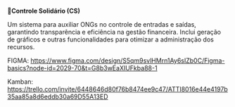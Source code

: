 **📌Controle Solidário (CS)**

Um sistema para auxiliar ONGs no controle de entradas e saídas, garantindo transparência e eficiência na gestão financeira. Inclui geração de gráficos e outras funcionalidades para otimizar a administração dos recursos.

FIGMA: https://www.figma.com/design/S5qm9svlHMrn1Ay6sIZb0C/Figma-basics?node-id=2029-70&t=G8b3wEaXIUFkba88-1

Kamban: https://trello.com/invite/6448646d80f76b8474ee9c47/ATTI8016e44e4197b35aa85a8d6eddb30a69D55A13ED
